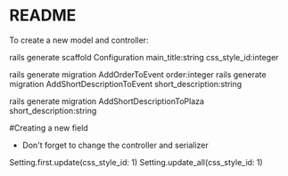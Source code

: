 # README

To create a new model and controller:

rails generate scaffold Configuration main_title:string css_style_id:integer


rails generate migration AddOrderToEvent order:integer
rails generate migration AddShortDescriptionToEvent short_description:string


rails generate migration AddShortDescriptionToPlaza short_description:string

#Creating a new field
  - Don't forget to change the controller and serializer


  Setting.first.update(css_style_id: 1)
Setting.update_all(css_style_id: 1)
